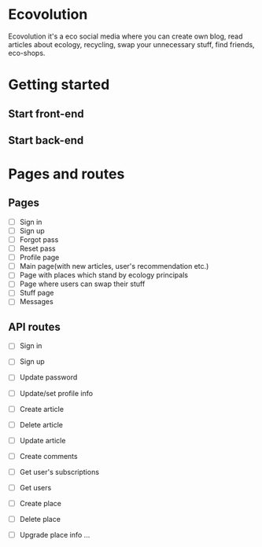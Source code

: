 # Ecovolution
Ecovolution it's a eco social media where you can create own blog, read articles about ecology, recycling, swap your unnecessary stuff, find friends, eco-shops.
# Getting started
## Start front-end
## Start back-end

# Pages and routes
## Pages
- [ ] Sign in 
- [ ] Sign up
- [ ] Forgot pass
- [ ] Reset pass
- [ ] Profile page
- [ ] Main page(with new articles, user's recommendation  etc.)
- [ ] Page with places which stand by ecology principals
- [ ] Page where users can swap their stuff
- [ ] Stuff page
- [ ] Messages

## API routes
- [ ] Sign in
- [ ] Sign up
- [ ] Update password
- [ ] Update/set profile info
- [ ] Create article
- [ ] Delete article
- [ ] Update article
- [ ] Create comments
- [ ] Get user's subscriptions
- [ ] Get users
- [ ] Create place
- [ ] Delete place
- [ ] Upgrade place info
...


